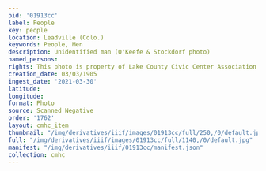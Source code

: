 ```yaml
---
pid: '01913cc'
label: People
key: people
location: Leadville (Colo.)
keywords: People, Men
description: Unidentified man (O'Keefe & Stockdorf photo)
named_persons: 
rights: This photo is property of Lake County Civic Center Association.
creation_date: 03/03/1905
ingest_date: '2021-03-30'
latitude: 
longitude: 
format: Photo
source: Scanned Negative
order: '1762'
layout: cmhc_item
thumbnail: "/img/derivatives/iiif/images/01913cc/full/250,/0/default.jpg"
full: "/img/derivatives/iiif/images/01913cc/full/1140,/0/default.jpg"
manifest: "/img/derivatives/iiif/01913cc/manifest.json"
collection: cmhc
---
```

